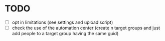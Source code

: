 

# TODO 

- [ ] opt in limitations (see settings and upload script)
- [ ] check the use of the automation center (create n target groups and just add people to a target group having the same guid)